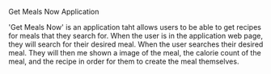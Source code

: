 Get Meals Now Application

'Get Meals Now' is an application taht allows users to be able to get recipes for meals that they search for. When the user is in the application web page, they will search for their desired meal. When the user searches their desired meal. They will then me shown a image of the meal, the calorie count of the meal, and the recipe in order for them to create the meal themselves.
